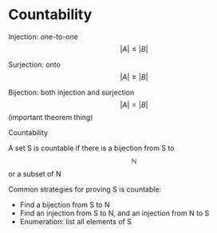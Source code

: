 # Countability

Injection: one-to-one $$|A| \le |B|$$

Surjection: onto $$|A| \ge |B|$$

Bijection: both injection and surjection $$|A| = |B|$$ \(important theorem thing\)





Countability

A set S is countable if there is a bijection from S to $$\mathbb{N}$$or a subset of N

Common strategies for proving S is countable:

* Find a bijection from S to N
* Find an injection from S to N, and an injection from N to S
* Enumeration: list all elements of S

